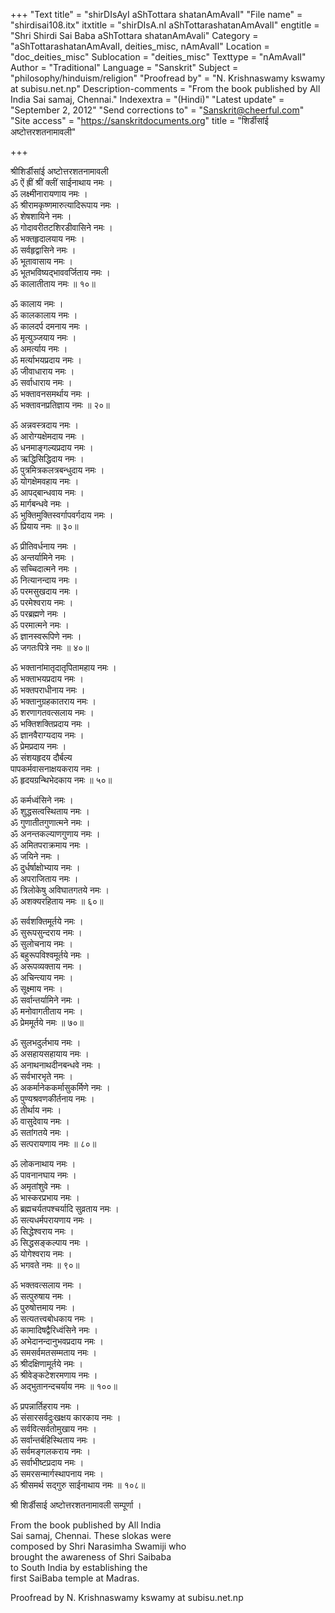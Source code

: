 +++
"Text title" = "shirDIsAyI aShTottara shatanAmAvalI"
"File name" = "shirdisai108.itx"
itxtitle = "shirDIsA.nI aShTottarashatanAmAvalI"
engtitle = "Shri Shirdi Sai Baba aShTottara shatanAmAvali"
Category = "aShTottarashatanAmAvalI, deities_misc, nAmAvalI"
Location = "doc_deities_misc"
Sublocation = "deities_misc"
Texttype = "nAmAvalI"
Author = "Traditional"
Language = "Sanskrit"
Subject = "philosophy/hinduism/religion"
"Proofread by" = "N. Krishnaswamy kswamy at subisu.net.np"
Description-comments = "From the book published by All India Sai samaj, Chennai."
Indexextra = "(Hindi)"
"Latest update" = "September 2, 2012"
"Send corrections to" = "Sanskrit@cheerful.com"
"Site access" = "https://sanskritdocuments.org"
title = "शिर्डीसांई अष्टोत्तरशतनामावली"

+++
  
 श्रीशिर्डीसांई अष्टोत्तरशतनामावली   
ॐ ऐं ह्रीं श्रीं क्लीं साईनाथाय नमः ।  
ॐ लक्ष्मीनारायणाय नमः ।  
ॐ श्रीरामकृष्णमारुत्यादिरूपाय नमः ।  
ॐ शेषशायिने नमः ।  
ॐ गोदावरीतटशिरडीवासिने नमः ।  
ॐ भक्तहृदालयाय नमः ।  
ॐ सर्वहृद्वासिने नमः ।  
ॐ भूतावासाय नमः ।  
ॐ भूतभविष्यद्भाववर्जिताय नमः ।  
ॐ कालातीताय नमः ॥ १०॥  
  
ॐ कालाय नमः ।  
ॐ कालकालाय नमः ।  
ॐ कालदर्प दमनाय नमः ।  
ॐ मृत्युञ्जयाय नमः ।  
ॐ अमर्त्याय नमः ।  
ॐ मर्त्याभयप्रदाय नमः ।  
ॐ जीवाधाराय नमः ।  
ॐ सर्वाधाराय नमः ।  
ॐ भक्तावनसमर्थाय नमः ।  
ॐ भक्तावनप्रतिज्ञाय नमः ॥ २०॥  
  
ॐ अन्नवस्त्रदाय नमः ।  
ॐ आरोग्यक्षेमदाय नमः ।  
ॐ धनमाङ्गल्यप्रदाय नमः ।  
ॐ ऋद्धिसिद्धिदाय नमः ।  
ॐ पुत्रमित्रकलत्रबन्धुदाय नमः ।  
ॐ योगक्षेमवहाय नमः ।  
ॐ आपद्बान्धवाय नमः ।  
ॐ मार्गबन्धवे नमः ।  
ॐ भुक्तिमुक्तिस्वर्गापवर्गदाय नमः ।  
ॐ प्रियाय नमः ॥ ३०॥  
  
ॐ प्रीतिवर्धनाय नमः ।  
ॐ अन्तर्यामिने नमः ।  
ॐ सच्चिदात्मने नमः ।  
ॐ नित्यानन्दाय नमः ।  
ॐ परमसुखदाय नमः ।  
ॐ परमेश्वराय नमः ।  
ॐ परब्रह्मणे नमः ।  
ॐ परमात्मने नमः ।  
ॐ ज्ञानस्वरूपिणे नमः ।  
ॐ जगतःपित्रे नमः ॥ ४०॥  
  
ॐ भक्तानांमातृदातृपितामहाय नमः ।  
ॐ भक्ताभयप्रदाय नमः ।  
ॐ भक्तपराधीनाय नमः ।  
ॐ भक्तानुग्रहकातराय नमः ।  
ॐ शरणागतवत्सलाय नमः ।  
ॐ भक्तिशक्तिप्रदाय नमः ।  
ॐ ज्ञानवैराग्यदाय नमः ।  
ॐ प्रेमप्रदाय नमः ।  
ॐ संशयहृदय दौर्बल्य  
        पापकर्मवासनाक्षयकराय नमः ।  
ॐ हृदयग्रन्थिभेदकाय नमः ॥ ५०॥  
  
ॐ कर्मध्वंसिने नमः ।  
ॐ शुद्धसत्वस्थिताय नमः ।  
ॐ गुणातीतगुणात्मने नमः ।  
ॐ अनन्तकल्याणगुणाय नमः ।  
ॐ अमितपराक्रमाय नमः ।  
ॐ जयिने नमः ।  
ॐ दुर्धर्षाक्षोभ्याय नमः ।  
ॐ अपराजिताय नमः ।  
ॐ त्रिलोकेषु अविघातगतये नमः ।  
ॐ अशक्यरहिताय नमः ॥ ६०॥  
  
ॐ सर्वशक्तिमूर्तये नमः ।  
ॐ सुरूपसुन्दराय नमः ।  
ॐ सुलोचनाय नमः ।  
ॐ बहुरूपविश्वमूर्तये नमः ।  
ॐ अरूपव्यक्ताय नमः ।  
ॐ अचिन्त्याय नमः ।  
ॐ सूक्ष्माय नमः ।  
ॐ सर्वान्तर्यामिने नमः ।  
ॐ मनोवागतीताय नमः ।  
ॐ प्रेममूर्तये नमः ॥ ७०॥  
  
ॐ सुलभदुर्लभाय नमः ।  
ॐ असहायसहायाय नमः ।  
ॐ अनाथनाथदीनबन्धवे नमः ।  
ॐ सर्वभारभृते नमः ।  
ॐ अकर्मानेककर्मासुकर्मिणे नमः ।  
ॐ पुण्यश्रवणकीर्तनाय नमः ।  
ॐ तीर्थाय नमः ।  
ॐ वासुदेवाय नमः ।  
ॐ सतांगतये नमः ।  
ॐ सत्परायणाय नमः ॥ ८०॥  
  
ॐ लोकनाथाय नमः ।  
ॐ पावनानघाय नमः ।  
ॐ अमृतांशुवे नमः ।  
ॐ भास्करप्रभाय नमः ।  
ॐ ब्रह्मचर्यतपश्चर्यादि सुव्रताय नमः ।  
ॐ सत्यधर्मपरायणाय नमः ।  
ॐ सिद्धेश्वराय नमः ।  
ॐ सिद्धसङ्कल्पाय नमः ।  
ॐ योगेश्वराय नमः ।  
ॐ भगवते नमः ॥ ९०॥  
  
ॐ भक्तवत्सलाय नमः ।  
ॐ सत्पुरुषाय नमः ।  
ॐ पुरुषोत्तमाय नमः ।  
ॐ सत्यतत्त्वबोधकाय नमः ।  
ॐ कामादिषद्वैरिध्वंसिने नमः ।  
ॐ अभेदानन्दानुभवप्रदाय नमः ।  
ॐ समसर्वमतसम्मताय नमः ।  
ॐ श्रीदक्षिणामूर्तये नमः ।  
ॐ श्रीवेङ्कटेशरमणाय नमः ।  
ॐ अद्भुतानन्दचर्याय नमः ॥ १००॥  
  
ॐ प्रपन्नार्तिहराय नमः ।  
ॐ संसारसर्वदुःखक्षय कारकाय नमः ।  
ॐ सर्ववित्सर्वतोमुखाय नमः ।  
ॐ सर्वान्तर्बहिस्थिताय नमः ।  
ॐ सर्वमङ्गलकराय नमः ।  
ॐ सर्वाभीष्टप्रदाय नमः ।  
ॐ समरसन्मार्गस्थापनाय नमः ।  
ॐ श्रीसमर्थ सद्गुरु साईनाथाय नमः ॥ १०८॥  
  
श्री शिर्डीसाई अष्टोत्तरशतनामावली सम्पूर्णा ।  
  
From the book published by All India  
Sai samaj, Chennai.  These slokas were  
composed by Shri Narasimha Swamiji who  
brought the awareness of Shri Saibaba  
to South India by establishing the  
first SaiBaba temple at Madras.  
  
Proofread by N. Krishnaswamy kswamy at subisu.net.np  
  

